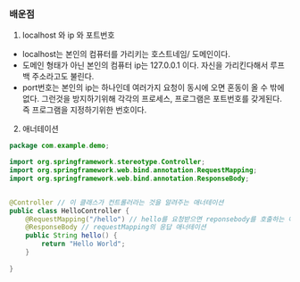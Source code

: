 ### 배운점
1. localhost 와 ip 와 포트번호
  * localhost는 본인의 컴퓨터를 가리키는 호스트네임/ 도메인이다.
  * 도메인 형태가 아닌 본인의 컴퓨터 ip는 127.0.0.1 이다. 자신을 가리킨다해서 루프백 주소라고도 불린다.
  * port번호는 본인의 ip는 하나인데 여러가지 요청이 동시에 오면 혼동이 올 수 밖에없다. 그런것을 방지하기위해 각각의 프로세스, 프로그램은 포트번호를 갖게된다. 즉 프로그램을 지정하기위한 번호이다.
2. 애너테이션


```Java
package com.example.demo;

import org.springframework.stereotype.Controller;
import org.springframework.web.bind.annotation.RequestMapping;
import org.springframework.web.bind.annotation.ResponseBody;


@Controller // 이 클래스가 컨트롤러라는 것을 알려주는 애너테이션
public class HelloController {
	@RequestMapping("/hello") // hello를 요청받으면 reponsebody를 호출하는 애너테이션
	@ResponseBody // requestMapping의 응답 애너테이션
	public String hello() {
		return "Hello World";
	}
	
}
```
